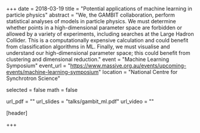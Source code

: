 +++
date = 2018-03-19
title = "Potential applications of machine learning in particle physics"
abstract = "We, the GAMBIT collaboration, perform statistical analyses of models in particle physics. We must determine whether points in a high-dimensional parameter space are forbidden or allowed by a variety of experiments, including searches at the Large Hadron Collider. This is a computationally expensive calculation and could benefit from classification algorithms in ML. Finally, we must visualise and understand our high-dimensional parameter space; this could benefit from clustering and dimensional reduction."
event = "Machine Learning Symposium"
event_url = "https://www.massive.org.au/events/upcoming-events/machine-learning-symposium"
location = "National Centre for Synchrotron Science"

selected = false
math = false

url_pdf = ""
url_slides = "talks/gambit_ml.pdf"
url_video = ""

[header]

+++
